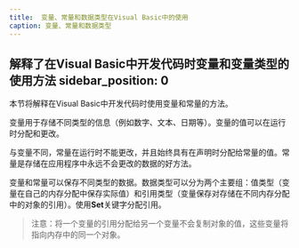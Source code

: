 ```yaml
---
title:  变量、常量和数据类型在Visual Basic中的使用
caption: 变量、常量和数据类型
---
```

 解释了在Visual Basic中开发代码时变量和变量类型的使用方法
sidebar_position: 0
---
本节将解释在Visual Basic中开发代码时使用变量和常量的方法。

变量用于存储不同类型的信息（例如数字、文本、日期等）。变量的值可以在运行时分配和更改。

与变量不同，常量在运行时不能更改，并且始终具有在声明时分配给常量的值。常量是存储在应用程序中永远不会更改的数据的好方法。

变量和常量可以保存不同类型的数据。数据类型可以分为两个主要组：值类型（变量在自己的内存分配中保存实际值）和引用类型（变量保存对存储在不同内存分配中的对象的引用）。使用**Set**关键字分配引用。

> 注意：将一个变量的引用分配给另一个变量不会复制对象的值，这些变量将指向内存中的同一个对象。